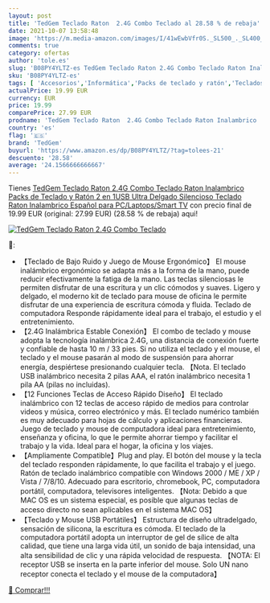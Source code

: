 ```yaml
---
layout: post
title: 'TedGem Teclado Raton  2.4G Combo Teclado al 28.58 % de rebaja'
date: 2021-10-07 13:58:48
image: 'https://m.media-amazon.com/images/I/41wEwbVfr0S._SL500_._SL400_.jpg'
comments: true
category: ofertas
author: 'tole.es'
slug: 'B08PY4YLTZ-es TedGem Teclado Raton 2.4G Combo Teclado Raton Inalambrico...'
sku: 'B08PY4YLTZ-es'
tags: [ 'Accesorios','Informática','Packs de teclado y ratón','Teclados, ratones y periféricos de entrada','smart','tedgem','tv', ]
actualPrice: 19.99 EUR
currency: EUR
price: 19.99
comparePrice: 27.99 EUR
prodname: 'TedGem Teclado Raton  2.4G Combo Teclado Raton Inalambrico  Packs de Teclado y Ratón  2 en 1USB Ultra Delgado Silencioso Teclado Raton Inalambrico Español para PC/Laptops/Smart TV'
country: 'es'
flag: '🇪🇸'
brand: 'TedGem'
buyurl: 'https://www.amazon.es/dp/B08PY4YLTZ/?tag=tolees-21'
descuento: '28.58'
average: '24.1566666666667'
---
```


Tienes [TedGem Teclado Raton  2.4G Combo Teclado Raton Inalambrico  Packs de Teclado y Ratón  2 en 1USB Ultra Delgado Silencioso Teclado Raton Inalambrico Español para PC/Laptops/Smart TV](https://www.amazon.es/dp/B08PY4YLTZ/?tag=tolees-21) con precio final de  19.99 EUR (original: 27.99 EUR) (28.58 %  de rebaja) aqui!

[![TedGem Teclado Raton  2.4G Combo Teclado](https://m.media-amazon.com/images/I/41wEwbVfr0S._SL500_._SL400_.jpg)](https://www.amazon.es/dp/B08PY4YLTZ/?tag=tolees-21)

🔎:

- 【Teclado de Bajo Ruido y Juego de Mouse Ergonómico】 El mouse inalámbrico ergonómico se adapta más a la forma de la mano, puede reducir efectivamente la fatiga de la mano. Las teclas silenciosas le permiten disfrutar de una escritura y un clic cómodos y suaves. Ligero y delgado, el moderno kit de teclado para mouse de oficina le permite disfrutar de una experiencia de escritura cómoda y fluida. Teclado de computadora Responde rápidamente ideal para el trabajo, el estudio y el entretenimiento.
- 【2.4G Inalámbrica Estable Conexión】 El combo de teclado y mouse adopta la tecnología inalámbrica 2.4G, una distancia de conexión fuerte y confiable de hasta 10 m / 33 pies. Si no utiliza el teclado y el mouse, el teclado y el mouse pasarán al modo de suspensión para ahorrar energía, despiértese presionando cualquier tecla. 【Nota. El teclado USB inalámbrico necesita 2 pilas AAA, el ratón inalámbrico necesita 1 pila AA (pilas no incluidas).
- 【12 Funciones Teclas de Acceso Rápido Diseño】 El teclado inalámbrico con 12 teclas de acceso rápido de medios para controlar videos y música, correo electrónico y más. El teclado numérico también es muy adecuado para hojas de cálculo y aplicaciones financieras. Juego de teclado y mouse de computadora ideal para entretenimiento, enseñanza y oficina, lo que le permite ahorrar tiempo y facilitar el trabajo y la vida. Ideal para el hogar, la oficina y los viajes.
- 【Ampliamente Compatible】Plug and play. El botón del mouse y la tecla del teclado responden rápidamente, lo que facilita el trabajo y el juego. Ratón de teclado inalámbrico compatible con Windows 2000 / ME / XP / Vista / 7/8/10. Adecuado para escritorio, chromebook, PC, computadora portátil, computadora, televisores inteligentes. 【Nota: Debido a que MAC OS es un sistema especial, es posible que algunas teclas de acceso directo no sean aplicables en el sistema MAC OS】
- 【Teclado y Mouse USB Portátiles】 Estructura de diseño ultradelgado, sensación de silicona, la escritura es cómoda. El teclado de la computadora portátil adopta un interruptor de gel de sílice de alta calidad, que tiene una larga vida útil, un sonido de baja intensidad, una alta sensibilidad de clic y una rápida velocidad de respuesta. 【NOTA: El receptor USB se inserta en la parte inferior del mouse. Solo UN nano receptor conecta el teclado y el mouse de la computadora】

[🛒 Comprar!!!](https://www.amazon.es/dp/B08PY4YLTZ/?tag=tolees-21)
